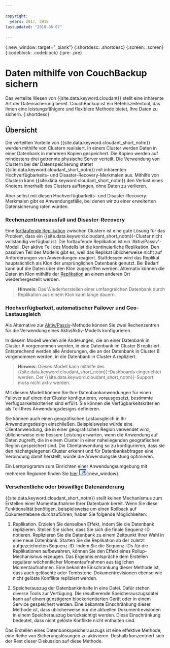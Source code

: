 ```yaml
---

copyright:
  years: 2017, 2018
lastupdated: "2018-06-07"

---
```


{:new_window: target="_blank"}
{:shortdesc: .shortdesc}
{:screen: .screen}
{:codeblock: .codeblock}
{:pre: .pre}

<!-- Acrolinx: 2017-05-02 -->

# Daten mithilfe von CouchBackup sichern

Das verteilte Wesen von {{site.data.keyword.cloudant}} stellt eine inhärente Art der Datensicherung bereit.
CouchBackup ist ein Befehlszeilentool, das Ihnen eine leistungsfähigere und flexiblere Methode bietet, Ihre Daten zu sichern.
{:shortdesc}

## Übersicht

Die verteilten Vorteile von {{site.data.keyword.cloudant_short_notm}} werden mithilfe von Clustern realisiert.
In einem Cluster werden Daten in einer Datenbank in mehreren Kopien gespeichert.
Die Kopien werden auf mindestens drei getrennte physische Server verteilt.
Die Verwendung von Clustern bei der Datenspeicherung stattet {{site.data.keyword.cloudant_short_notm}}
mit inhärenten Hochverfügbarkeits- und Disaster-Recovery-Merkmalen aus.
Mithilfe von Clustern kann {{site.data.keyword.cloudant_short_notm}} den Verlust eines Knotens
innerhalb des Clusters auffangen, ohne Daten zu verlieren.

Aber selbst mit diesen Hochverfügbarkeits- und Disaster-Recovery-Merkmalen
gibt es Anwendungsfälle, bei denen wir zu einer erweiterten Datensicherung raten würden.

<div id="activepassive"></div>

### Rechenzentrumsausfall und Disaster-Recovery

Eine [fortlaufende Replikation](../api/replication.html#continuous-replication) zwischen Clustern ist eine gute Lösung für das Problem, dass ein {{site.data.keyword.cloudant_short_notm}}-Cluster nicht vollständig verfügbar ist.
Die fortlaufende Replikation ist ein 'Aktiv/Passiv'-Modell.
Der aktive Teil des Modells ist die kontinuierliche Replikation.
Den passiven Teil des Modells gibt es, weil das Replikat üblicherweise nicht auf Anforderungen von Anwendungen reagiert.
Stattdessen wird das Replikat hauptsächlich als Klon der ursprünglichen Datenbank genutzt.
Bei Bedarf kann auf die Daten über den Klon zugegriffen werden.
Alternativ können die Daten im Klon mithilfe der [Replikation](../api/replication.html) an einem anderen Ort wiederhergestellt werden.

>	**Hinweis:** Das Wiederherstellen einer umfangreichen Datenbank durch Replikation aus einem Klon kann lange dauern.

### Hochverfügbarkeit, automatischer Failover und Geo-Lastausgleich

Als Alternative zur [Aktiv/Passiv](#activepassive)-Methode können Sie zwei Rechenzentren für die Verwendung eines Aktiv/Aktiv-Modells konfigurieren.

In diesem Modell werden alle Änderungen, die an einer Datenbank in Cluster A vorgenommen werden, in eine Datenbank im Cluster B repliziert.
Entsprechend werden alle Änderungen, die an der Datenbank in Cluster B vorgenommen werden, in die Datenbank in Cluster A repliziert.

>	**Hinweis:** Dieses Modell kann mithilfe des {{site.data.keyword.cloudant_short_notm}}-Dashboards eingerichtet werden.
Der {{site.data.keyword.cloudant_short_notm}}-Support muss nicht aktiv werden.

Mit diesem Modell können Sie Ihre Datenbankanwendungen für einen Failover auf einen der Cluster konfigurieren, vorausgesetzt, bestimmte Verfügbarkeitskriterien sind erfüllt.
Sie können die Verfügbarkeitskriterien als Teil Ihres Anwendungsdesigns definieren.

Sie können auch einen geografischen Lastausgleich in Ihr Anwendungsdesign einschließen.
Beispielsweise würde eine Clientanwendung, die in einer geografischen Region verwendet wird, üblicherweise eine bessere Leistung erwarten,
wenn die Anwendung auf Daten zugreift, die in einem Cluster in einer naheliegenden geografischen Region gespeichert sind.
Die Clientanwendung so zu konfigurieren, dass sie den nächstgelegenen Cluster erkennt und für Datenbankabfragen eine Verbindung damit herstellt,
würde die Anwendungsleistung optimieren.

Ein Lernprogramm zum Einrichten einer Anwendungsumgebung mit mehreren Regionen finden Sie
[hier ![Symbol für externen Link](../images/launch-glyph.svg "Symbol für externen Link")](http://www.ibm.com/developerworks/cloud/library/cl-multi-region-bluemix-apps-with-cloudant-and-dyn-trs/index.html){:new_window}.

### Versehentliche oder böswillige Datenänderung

{{site.data.keyword.cloudant_short_notm}} stellt keinen Mechanismus zum Erstellen einer Momentaufnahme Ihrer Datenbank bereit.
Wenn Sie diese Funktionalität benötigen, beispielsweise um einen Rollback auf Dokumentebene durchzuführen, haben Sie folgende Möglichkeiten:

1.	Replikation. Erzielen Sie denselben Effekt, indem Sie die Datenbank replizieren. Stellen Sie sicher, dass Sie sich die finale Sequenz-ID notieren. Replizieren Sie die Datenbank zu einem Zeitpunkt Ihrer Wahl in eine neue Datenbank. Starten Sie die Replikation ab der zuletzt aufgezeichneten Sequenz-ID. Indem Sie die Sequenz-IDs für die Replikationen aufbewahren, können Sie den Effekt eines Rollup-Mechanismus erzeugen. Das Ergebnis entspräche dem Erstellen regulärer wöchentlicher Momentaufnahmen aus täglichen Momentaufnahmen. Eine bekannte Einschränkung dieser Methode ist, dass auch gelöschte oder Tombstone-Dokumentrevisionen ebenso wie nicht gelöste Konflikte repliziert werden.

2.	Speicherauszug der Datenbankinhalte in eine Datei. Dafür stehen diverse Tools zur Verfügung. Die resultierende Speicherauszugsdatei kann auf einem günstigeren blockorientierten Gerät oder in einem Service gespeichert werden. Eine bekannte Einschränkung dieser Methode ist, dass üblicherweise nur die aktuellen Dokumentrevisionen in einem Speicherauszug berücksichtigt werden. Diese Einschränkung bedeutet, dass nicht gelöste Konflikte nicht enthalten sind.

Das Erstellen eines Datenbankspeicherauszugs ist eine effektive Methode, eine Reihe von Sicherungslösungen zu aktivieren.
Deshalb konzentriert sich der Rest dieser Diskussion auf diese Methode.

<!--
https://developer.ibm.com/clouddataservices/2016/03/22/simple-couchdb-and-cloudant-backup/

A useful approach is to have couchbackup's snapshots placed on the {{site.data.keyword.cloud}} Object Storage service, as described here:

https://developer.ibm.com/recipes/tutorials/object-storage-cloudant-backup/
-->

